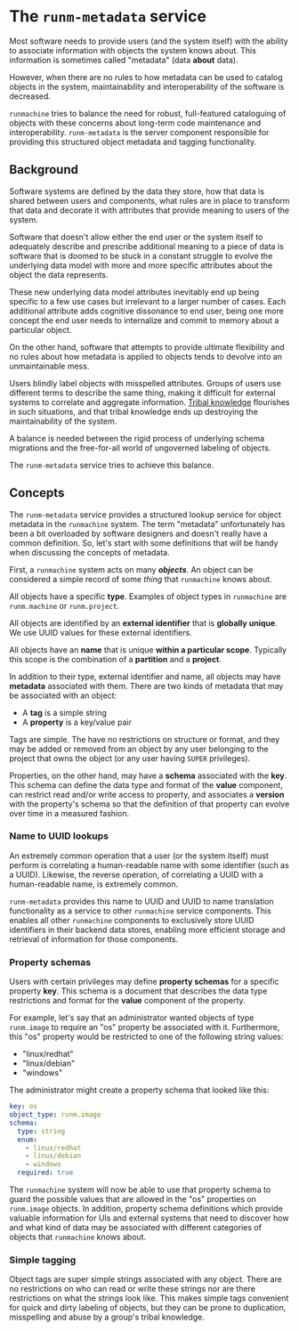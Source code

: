 # The `runm-metadata` service

Most software needs to provide users (and the system itself) with the ability
to associate information with objects the system knows about. This information
is sometimes called "metadata" (data **about** data).

However, when there are no rules to how metadata can be used to catalog objects
in the system, maintainability and interoperability of the software is
decreased.

`runmachine` tries to balance the need for robust, full-featured cataloguing of
objects with these concerns about long-term code maintenance and
interoperability. `runm-metadata` is the server component responsible for
providing this structured object metadata and tagging functionality.

## Background

Software systems are defined by the data they store, how that data is shared
between users and components, what rules are in place to transform that data
and decorate it with attributes that provide meaning to users of the system.

Software that doesn't allow either the end user or the system itself to
adequately describe and prescribe additional meaning to a piece of data is
software that is doomed to be stuck in a constant struggle to evolve the
underlying data model with more and more specific attributes about the object
the data represents.

These new underlying data model attributes inevitably end up being specific to
a few use cases but irrelevant to a larger number of cases. Each additional
attribute adds cognitive dissonance to end user, being one more concept the end
user needs to internalize and commit to memory about a particular object.

On the other hand, software that attempts to provide ultimate flexibility and
no rules about how metadata is applied to objects tends to devolve into an
unmaintainable mess.

Users blindly label objects with misspelled attributes.  Groups of users use
different terms to describe the same thing, making it difficult for external
systems to correlate and aggregate information. [Tribal knowledge](https://en.wikipedia.org/wiki/Tribal_knowledge)
flourishes in such situations, and that tribal knowledge ends up destroying the
maintainability of the system.

A balance is needed between the rigid process of underlying schema migrations
and the free-for-all world of ungoverned labeling of objects.

The `runm-metadata` service tries to achieve this balance.

## Concepts

The `runm-metadata` service provides a structured lookup service for object
metadata in the `runmachine` system. The term "metadata" unfortunately has been
a bit overloaded by software designers and doesn't really have a common
definition. So, let's start with some definitions that will be handy when
discussing the concepts of metadata.

First, a `runmachine` system acts on many ***objects***.  An object can be
considered a simple record of some *thing* that `runmachine` knows about.

All objects have a specific **type**. Examples of object types in `runmachine`
are `runm.machine` or `runm.project`.

All objects are identified by an **external identifier** that is **globally
unique**. We use UUID values for these external identifiers.

All objects have an **name** that is unique **within a particular scope**.
Typically this scope is the combination of a **partition** and a **project**.

In addition to their type, external identifier and name, all objects may have
**metadata** associated with them. There are two kinds of metadata that may be
associated with an object:

* A **tag** is a simple string
* A **property** is a key/value pair

Tags are simple. The have no restrictions on structure or format, and they may
be added or removed from an object by any user belonging to the project that
owns the object (or any user having `SUPER` privileges).

Properties, on the other hand, may have a **schema** associated with the
**key**. This schema can define the data type and format of the **value**
component, can restrict read and/or write access to property, and associates a
**version** with the property's schema so that the definition of that property
can evolve over time in a measured fashion.

### Name to UUID lookups

An extremely common operation that a user (or the system itself) must perform
is correlating a human-readable name with some identifier (such as a UUID).
Likewise, the reverse operation, of correlating a UUID with a human-readable
name, is extremely common.

`runm-metadata` provides this name to UUID and UUID to name translation
functionality as a service to other `runmachine` service components. This
enables all other `runmachine` components to exclusively store UUID identifiers
in their backend data stores, enabling more efficient storage and retrieval of
information for those components.

### Property schemas

Users with certain privileges may define **property schemas** for a specific
property **key**. This schema is a document that describes the data type
restrictions and format for the **value** component of the property.

For example, let's say that an administrator wanted objects of type
`runm.image` to require an "os" property be associated with it. Furthermore,
this "os" property would be restricted to one of the following string values:

* "linux/redhat"
* "linux/debian"
* "windows"

The administrator might create a property schema that looked like this:

```yaml
key: os
object_type: runm.image
schema:
  type: string
  enum:
    - linux/redhat
    - linux/debian
    - windows
  required: true
```

The `runmachine` system will now be able to use that property schema to guard
the possible values that are allowed in the "os" properties on `runm.image`
objects. In addition, property schema definitions which provide valuable
information for UIs and external systems that need to discover how and what
kind of data may be associated with different categories of objects that
`runmachine` knows about.

### Simple tagging

Object tags are super simple strings associated with any object. There are no
restrictions on who can read or write these strings nor are there restrictions
on what the strings look like. This makes simple tags convenient for quick and
dirty labeling of objects, but they can be prone to duplication, misspelling
and abuse by a group's tribal knowledge.
